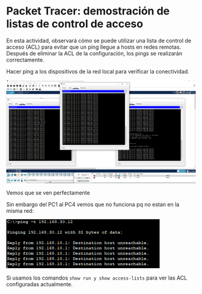 # Packet Tracer: demostración de listas de control de acceso

En esta actividad, observará cómo se puede utilizar una lista de control de acceso (ACL) para evitar que un ping llegue a hosts en redes remotas. Después de eliminar la ACL de la configuración, los pings se realizarán correctamente.

Hacer ping a los dispositivos de la red local para verificar la conectividad.

![txt](./com.PNG)

Vemos que se ven perfectamente

Sin embargo del PC1 al PC4 vemos que no funciona pq no estan en la misma red:

![txt](./ping.PNG)

Si usamos los comandos ``show run y show access-lists`` para ver las ACL configuradas actualmente.

